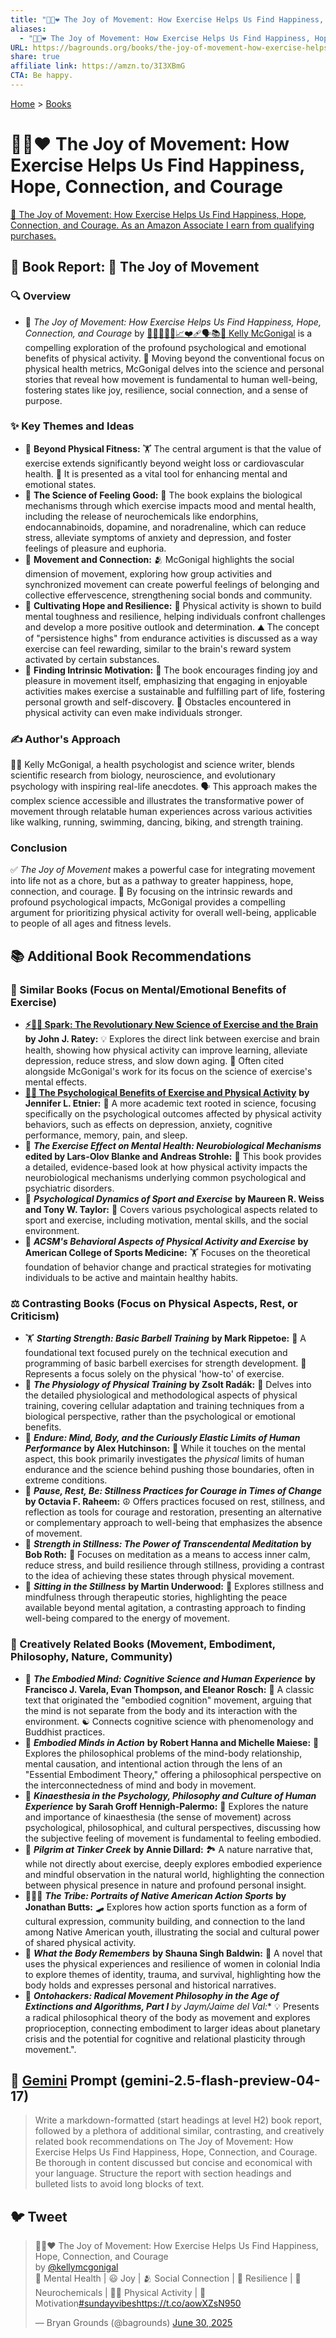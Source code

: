```yaml
---
title: "🏃😊❤️ The Joy of Movement: How Exercise Helps Us Find Happiness, Hope, Connection, and Courage"
aliases:
  - "🏃😊❤️ The Joy of Movement: How Exercise Helps Us Find Happiness, Hope, Connection, and Courage"
URL: https://bagrounds.org/books/the-joy-of-movement-how-exercise-helps-us-find-happiness-hope-connection-and-courage
share: true
affiliate link: https://amzn.to/3I3XBmG
CTA: Be happy.
---
```

[Home](../index.md) > [Books](./index.md)  
# 🏃😊❤️ The Joy of Movement: How Exercise Helps Us Find Happiness, Hope, Connection, and Courage  
[🛒 The Joy of Movement: How Exercise Helps Us Find Happiness, Hope, Connection, and Courage. As an Amazon Associate I earn from qualifying purchases.](https://amzn.to/3I3XBmG)  
  
## 📖 Book Report: 🧘 The Joy of Movement  
  
### 🔍 Overview  
  
* 🤸 *The Joy of Movement: How Exercise Helps Us Find Happiness, Hope, Connection, and Courage* by [🧠🔬🧘‍♀️💪📈❤️‍🩹🗣️📚🌟 Kelly McGonigal](../people/kelly-mcgonigal.md) is a compelling exploration of the profound psychological and emotional benefits of physical activity. 🧠 Moving beyond the conventional focus on physical health metrics, McGonigal delves into the science and personal stories that reveal how movement is fundamental to human well-being, fostering states like joy, resilience, social connection, and a sense of purpose.  
  
### ✨ Key Themes and Ideas  
  
* 💪 **Beyond Physical Fitness:** 🏋️ The central argument is that the value of exercise extends significantly beyond weight loss or cardiovascular health. 🧠 It is presented as a vital tool for enhancing mental and emotional states.  
* 🧠 **The Science of Feeling Good:** 🧪 The book explains the biological mechanisms through which exercise impacts mood and mental health, including the release of neurochemicals like endorphins, endocannabinoids, dopamine, and noradrenaline, which can reduce stress, alleviate symptoms of anxiety and depression, and foster feelings of pleasure and euphoria.  
* 🤝 **Movement and Connection:** 🫂 McGonigal highlights the social dimension of movement, exploring how group activities and synchronized movement can create powerful feelings of belonging and collective effervescence, strengthening social bonds and community.  
* 🌟 **Cultivating Hope and Resilience:** 🌱 Physical activity is shown to build mental toughness and resilience, helping individuals confront challenges and develop a more positive outlook and determination. ⛰️ The concept of "persistence highs" from endurance activities is discussed as a way exercise can feel rewarding, similar to the brain's reward system activated by certain substances.  
* 🎯 **Finding Intrinsic Motivation:** 🥰 The book encourages finding joy and pleasure in movement itself, emphasizing that engaging in enjoyable activities makes exercise a sustainable and fulfilling part of life, fostering personal growth and self-discovery. 🚧 Obstacles encountered in physical activity can even make individuals stronger.  
  
### ✍️ Author's Approach  
  
👩‍⚕️ Kelly McGonigal, a health psychologist and science writer, blends scientific research from biology, neuroscience, and evolutionary psychology with inspiring real-life anecdotes. 🗣️ This approach makes the complex science accessible and illustrates the transformative power of movement through relatable human experiences across various activities like walking, running, swimming, dancing, biking, and strength training.  
  
### Conclusion  
  
✅ *The Joy of Movement* makes a powerful case for integrating movement into life not as a chore, but as a pathway to greater happiness, hope, connection, and courage. 🎉 By focusing on the intrinsic rewards and profound psychological impacts, McGonigal provides a compelling argument for prioritizing physical activity for overall well-being, applicable to people of all ages and fitness levels.  
  
## 📚 Additional Book Recommendations  
  
### 🧠 Similar Books (Focus on Mental/Emotional Benefits of Exercise)  
  
* **[⚡🧠🏃 Spark: The Revolutionary New Science of Exercise and the Brain](./spark-the-revolutionary-new-science-of-exercise-and-the-brain.md)** **by John J. Ratey:** 💡 Explores the direct link between exercise and brain health, showing how physical activity can improve learning, alleviate depression, reduce stress, and slow down aging. 📖 Often cited alongside McGonigal's work for its focus on the science of exercise's mental effects.  
* **[🧠🏃 The Psychological Benefits of Exercise and Physical Activity](./the-psychological-benefits-of-exercise-and-physical-activity.md)** **by Jennifer L. Etnier:** 🔬 A more academic text rooted in science, focusing specifically on the psychological outcomes affected by physical activity behaviors, such as effects on depression, anxiety, cognitive performance, memory, pain, and sleep.  
* 🧠 ***The Exercise Effect on Mental Health: Neurobiological Mechanisms*** **edited by Lars-Olov Blanke and Andreas Strohle:** 🔬 This book provides a detailed, evidence-based look at how physical activity impacts the neurobiological mechanisms underlying common psychological and psychiatric disorders.  
* 🧠 ***Psychological Dynamics of Sport and Exercise*** **by Maureen R. Weiss and Tony W. Taylor:** 🤸 Covers various psychological aspects related to sport and exercise, including motivation, mental skills, and the social environment.  
* 💪 ***ACSM's Behavioral Aspects of Physical Activity and Exercise*** **by American College of Sports Medicine:** 🏋️ Focuses on the theoretical foundation of behavior change and practical strategies for motivating individuals to be active and maintain healthy habits.  
  
### ⚖️ Contrasting Books (Focus on Physical Aspects, Rest, or Criticism)  
  
* 🏋️ ***Starting Strength: Basic Barbell Training*** **by Mark Rippetoe:** 🔩 A foundational text focused purely on the technical execution and programming of basic barbell exercises for strength development. 💪 Represents a focus solely on the physical 'how-to' of exercise.  
* 🧪 ***The Physiology of Physical Training*** **by Zsolt Radák:** 🔬 Delves into the detailed physiological and methodological aspects of physical training, covering cellular adaptation and training techniques from a biological perspective, rather than the psychological or emotional benefits.  
* 🏃 ***Endure: Mind, Body, and the Curiously Elastic Limits of Human Performance*** **by Alex Hutchinson:** 🧠 While it touches on the mental aspect, this book primarily investigates the *physical* limits of human endurance and the science behind pushing those boundaries, often in extreme conditions.  
* 🧘 ***Pause, Rest, Be: Stillness Practices for Courage in Times of Change*** **by Octavia F. Raheem:** ☮️ Offers practices focused on rest, stillness, and reflection as tools for courage and restoration, presenting an alternative or complementary approach to well-being that emphasizes the absence of movement.  
* 🧘 ***Strength in Stillness: The Power of Transcendental Meditation*** **by Bob Roth:** 🧠 Focuses on meditation as a means to access inner calm, reduce stress, and build resilience through stillness, providing a contrast to the idea of achieving these states through physical movement.  
* 🧘 ***Sitting in the Stillness*** **by Martin Underwood:** 🌳 Explores stillness and mindfulness through therapeutic stories, highlighting the peace available beyond mental agitation, a contrasting approach to finding well-being compared to the energy of movement.  
  
### 🎨 Creatively Related Books (Movement, Embodiment, Philosophy, Nature, Community)  
  
* 🧠 ***The Embodied Mind: Cognitive Science and Human Experience*** **by Francisco J. Varela, Evan Thompson, and Eleanor Rosch:** 👤 A classic text that originated the "embodied cognition" movement, arguing that the mind is not separate from the body and its interaction with the environment. ☯️ Connects cognitive science with phenomenology and Buddhist practices.  
* 🧠 ***Embodied Minds in Action*** **by Robert Hanna and Michelle Maiese:** 👤 Explores the philosophical problems of the mind-body relationship, mental causation, and intentional action through the lens of an "Essential Embodiment Theory," offering a philosophical perspective on the interconnectedness of mind and body in movement.  
* 💃 ***Kinaesthesia in the Psychology, Philosophy and Culture of Human Experience*** **by Sarah Groff Hennigh-Palermo:** 👤 Explores the nature and importance of kinaesthesia (the sense of movement) across psychological, philosophical, and cultural perspectives, discussing how the subjective feeling of movement is fundamental to feeling embodied.  
* 🌲 ***Pilgrim at Tinker Creek*** **by Annie Dillard:** 🏞️ A nature narrative that, while not directly about exercise, deeply explores embodied experience and mindful observation in the natural world, highlighting the connection between physical presence in nature and profound personal insight.  
* 🧑‍🤝‍🧑 ***The Tribe: Portraits of Native American Action Sports*** **by Jonathan Butts:** 🛹 Explores how action sports function as a form of cultural expression, community building, and connection to the land among Native American youth, illustrating the social and cultural power of shared physical activity.  
* 💃 ***What the Body Remembers*** **by Shauna Singh Baldwin:** 📖 A novel that uses the physical experiences and resilience of women in colonial India to explore themes of identity, trauma, and survival, highlighting how the body holds and expresses personal and historical narratives.  
* 🧠 ***Ontohackers: Radical Movement Philosophy in the Age of Extinctions and Algorithms, Part I*** **by Jaym*/Jaime del Val:** 💡 Presents a radical philosophical theory of the body as movement and explores proprioception, connecting embodiment to larger ideas about planetary crisis and the potential for cognitive and relational plasticity through movement.".  
  
## 💬 [Gemini](../software/gemini.md) Prompt (gemini-2.5-flash-preview-04-17)  
> Write a markdown-formatted (start headings at level H2) book report, followed by a plethora of additional similar, contrasting, and creatively related book recommendations on The Joy of Movement: How Exercise Helps Us Find Happiness, Hope, Connection, and Courage. Be thorough in content discussed but concise and economical with your language. Structure the report with section headings and bulleted lists to avoid long blocks of text.  
  
## 🐦 Tweet  
<blockquote class="twitter-tweet" data-theme="dark"><p lang="en" dir="ltr">🏃😊❤️ The Joy of Movement: How Exercise Helps Us Find Happiness, Hope, Connection, and Courage<br>by <a href="https://twitter.com/kellymcgonigal?ref_src=twsrc%5Etfw">@kellymcgonigal</a><br>🧠 Mental Health | 😃 Joy | 🫂 Social Connection | 💪 Resilience | 🧬 Neurochemicals | 🚶‍♀️ Physical Activity | 🥰 Motivation<a href="https://twitter.com/hashtag/sundayvibes?src=hash&amp;ref_src=twsrc%5Etfw">#sundayvibes</a><a href="https://t.co/aowXZsN950">https://t.co/aowXZsN950</a></p>&mdash; Bryan Grounds (@bagrounds) <a href="https://twitter.com/bagrounds/status/1939507280011280869?ref_src=twsrc%5Etfw">June 30, 2025</a></blockquote> <script async src="https://platform.twitter.com/widgets.js" charset="utf-8"></script>
